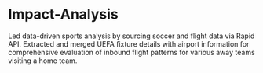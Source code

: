 # Impact-Analysis
Led data-driven sports analysis by sourcing soccer and flight data via Rapid API. Extracted and merged UEFA fixture details with airport information for comprehensive evaluation of inbound flight patterns for various away teams visiting a home team.
